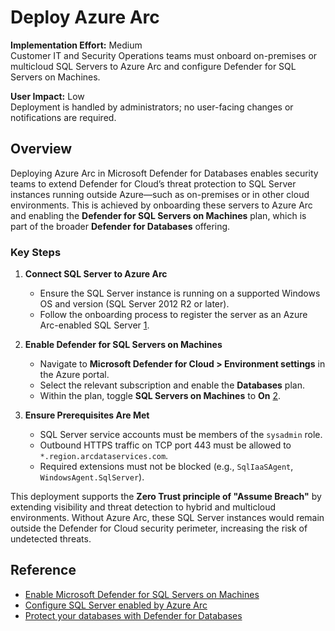 # Deploy Azure Arc

**Implementation Effort:** Medium  
Customer IT and Security Operations teams must onboard on-premises or multicloud SQL Servers to Azure Arc and configure Defender for SQL Servers on Machines.

**User Impact:** Low  
Deployment is handled by administrators; no user-facing changes or notifications are required.

## Overview

Deploying Azure Arc in Microsoft Defender for Databases enables security teams to extend Defender for Cloud’s threat protection to SQL Server instances running outside Azure—such as on-premises or in other cloud environments. This is achieved by onboarding these servers to Azure Arc and enabling the **Defender for SQL Servers on Machines** plan, which is part of the broader **Defender for Databases** offering.

### Key Steps

1. **Connect SQL Server to Azure Arc**  
   - Ensure the SQL Server instance is running on a supported Windows OS and version (SQL Server 2012 R2 or later).  
   - Follow the onboarding process to register the server as an Azure Arc-enabled SQL Server [1](https://learn.microsoft.com/en-us/sql/sql-server/azure-arc/configure-advanced-data-security?view=sql-server-ver17).

2. **Enable Defender for SQL Servers on Machines**  
   - Navigate to **Microsoft Defender for Cloud > Environment settings** in the Azure portal.  
   - Select the relevant subscription and enable the **Databases** plan.  
   - Within the plan, toggle **SQL Servers on Machines** to **On** [2](https://learn.microsoft.com/en-us/azure/defender-for-cloud/defender-for-sql-usage).

3. **Ensure Prerequisites Are Met**  
   - SQL Server service accounts must be members of the `sysadmin` role.  
   - Outbound HTTPS traffic on TCP port 443 must be allowed to `*.region.arcdataservices.com`.  
   - Required extensions must not be blocked (e.g., `SqlIaaSAgent`, `WindowsAgent.SqlServer`).

This deployment supports the **Zero Trust principle of "Assume Breach"** by extending visibility and threat detection to hybrid and multicloud environments. Without Azure Arc, these SQL Server instances would remain outside the Defender for Cloud security perimeter, increasing the risk of undetected threats.

## Reference

- [Enable Microsoft Defender for SQL Servers on Machines](https://learn.microsoft.com/en-us/azure/defender-for-cloud/defender-for-sql-usage)  
- [Configure SQL Server enabled by Azure Arc](https://learn.microsoft.com/en-us/sql/sql-server/azure-arc/configure-advanced-data-security?view=sql-server-ver17)  
- [Protect your databases with Defender for Databases](https://learn.microsoft.com/en-us/azure/defender-for-cloud/tutorial-enable-databases-plan)
